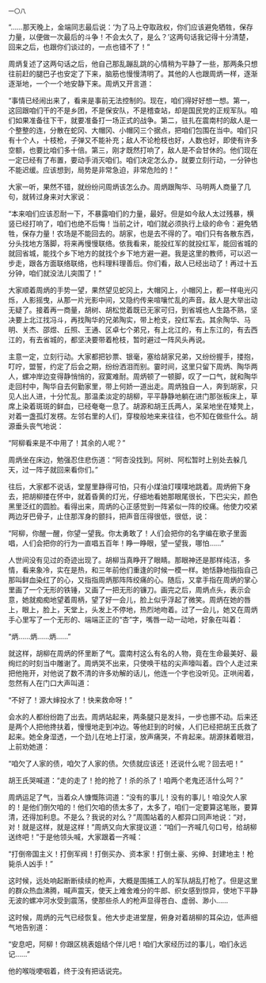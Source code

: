     一〇八 

   “……那天晚上，金端同志最后说：‘为了马上夺取政权，你们应该避免牺牲，保存力量，以便做一次最后的斗争！不会太久了，是么？’这两句话我记得十分清楚，回来之后，也跟你们谈过的，一点也错不了！”

   周炳复述了这两句话之后，他自己那乱蹦乱跳的心情稍为平静了一些，那两条只想往前赶的腿巴子也安定了下来，脑筋也慢慢清明了。其他的人也跟周炳一样，逐渐逐渐地，一个一个地安静下来。周炳又开言道：

   “事情已经闹出来了，看来是事前无法控制的。现在，咱们得好好想一想。第一，这回跟咱们干的不是乡团，不是保安队，不是稽查站，却是国民党的正规军队。咱们如果准备往下干，就要准备打一场正式的战争。第二，驻扎在震南村的敌人是一个整整的连，分散在蛇冈、大帽冈、小帽冈三个据点，把咱们包围在当中。咱们只有十个人，十枝枪，子弹又不能补充；敌人不论枪枝也好，人数也好，即使有许多空额，也要比咱们多十倍。第三，刚才既然打响了，敌人是不会甘休的。他们现在一定已经有了布置，要动手消灭咱们。咱们决定怎么办，就要立刻行动，一分钟也不能迟缓。应该想到，局势是非常急迫，非常危险的！”

   大家一听，果然不错，就纷纷问周炳该怎么办。周炳跟陶华、马明两人商量了几句，就转过身来对大家说：

   “本来咱们应该忍耐一下，不暴露咱们的力量，最好。但是如今敌人太过残暴，横竖已经打响了，咱们也绝不后悔！当前之计，咱们就必须执行上级的命令：避免牺牲，保存力量！农场是不能回去的。胡家，也是去不得的了。咱们只有各散东西，分头找地方落脚，将来再慢慢联络。依我看来，能投红军的就投红军，能回省城的就回省城，能找个乡下地方的就找个乡下地方避一避。我是这里的教师，可以迟一步走，跟各方面联络联络，也料理料理善后。你们看，敌人已经出动了！再过十五分钟，咱们就没法儿突围了！”

   大家顺着周炳的手势一望，果然望见蛇冈上，大帽冈上，小帽冈上，都一样电光闪烁，人影摇曳，从那一片光影中间，又隐约传来喧嚷忙乱的声音。敌人是大举出动无疑了。接着再一商量，胡树、胡松觉着既已无家可归，到省城也人生路不熟，坚决要上北江找冯斗，再找陶华的兄弟陶实，带上枪支，投红军去。其余陶华、马明、关杰、邵煜、丘照、王通、区卓七个弟兄，有上北江的，有上东江的，有去西江的，有去省城的，都坚决要带着枪枝，暂时避过一阵风头再说。

   主意一定，立刻行动。大家都把钞票、银毫，塞给胡家兄弟，又纷纷握手，搂抱，叮咛，盟誓，约定了后会之期，纷纷洒泪而别。霎时间，这里只留下周炳、陶华两人，螺冲岸边变得静悄悄的，寂寞难耐。周炳顿了一顿脚，叹了一口气，就和陶华走回村中，陶华自去何勤家里，带上何娇一道出走。周炳独自一人，奔到胡家，只见人出人进，十分忙乱。那温柔淡定的胡柳，平平静静地躺在进门那张板床上，草席上染着斑斑的鲜血，已经奄奄一息了。胡源和胡王氏两人，呆呆地坐在矮凳上，对着一盏孤灯发楞。左邻右里的人们，穿梭般地来来往往，也不知在做些什么。胡源垂头丧气地说：

   “阿柳看来是不中用了！其余的人呢？”

   周炳坐在床边，勉强忍住悲伤道：“阿杏没找到。阿树、阿松暂时上别处去躲几天，过一阵子就回来看你们。”

   往后，大家都不说话，堂屋里静得可怕，只有小煤油灯噗噗地跳着。周炳俯下身去，把胡柳搂在怀中，就着昏黄的灯光，仔细地看她那眼尾很长，下巴尖尖，颜色黑里泛红的圆脸。看得出来，周炳的心正感觉到一阵紧似一阵的绞痛。他使力咬紧两边牙巴骨子，止住那浑身的颤抖，把声音压得很低，很低，说：

   “阿柳，你醒一醒，你望一望我。你太勇敢了！人们会把你的名字编在歌子里面唱，人们会把你的行为一直唱五百年！睁一睁眼，望一望我，哪怕……”

   人世间没有见过的奇迹出现了。胡柳当真睁开了眼睛。那眼神还是那样纯洁，多情，看来象冷，实在是热，和三年前他们重逢的时候一模一样。她恬静地指指自己那叫鲜血染红了的心，又指指周炳那阵阵绞痛的心。随后，又拿手指在周炳的掌心里画了一个无形的铁锤，又画了一把无形的镰刀。画完之后，周炳点头，表示会意，她就痴痴地望着周柄，望了好一会儿，脸上似乎浮起了微笑。周炳在她的唇上，眼上，脸上，天堂上，头发上不停地，热烈地吻着。过了一会儿，她又在周炳手心里写了一个无形的、端端正正的“杏”字，嘴唇一动一动地，好象在叫着：

   “炳……炳……炳……”

   就这样，胡柳在周炳的怀里断了气。震南村这么有名的人物，竟在生命最美好、最绚烂的时刻当中雕谢了。周炳哭不出来，只使唤干枯的尖声嚎叫着。四个人走过来把他拖开，对他说了数不清的许多劝解的话儿，他连一个字也没听见。正哄闹着，忽然有人在门口大声叫道：

   “不好了！源大婶投水了！快来救命呀！”

   会水的人都纷纷跑了出去。周炳站起来，两条腿只是发抖，一步也挪不动。后来还是两个人把他搀扶着，慢慢地走到冲边。等他赶到的时候，人们已经把胡王氏救了起来。她全身湿透，一个劲儿在地上打滚，放声痛哭，不肯起来。胡源抹着眼泪，上前劝她道：

   “咱欠了人家的债，咱欠了人家的债。欠债就应该还！还说什么呢？回去吧！”

   胡王氏哭喊道：“走的走了！抢的抢了！杀的杀了！咱两个老鬼还活什么呵？”

   周炳运足了气，当着众人慷慨陈词道：“没有的事儿！没有的事儿！咱没欠人家的！是他们倒欠咱的！他们欠咱的债太多了，太多了，咱们一定要算这笔账，要算清，还得加利息。不是么？我说的对么？”周围站着的人都异口同声地说：“对，对！就是这样，就是这样！”周炳又向大家提议道：“咱们一齐喊几句口号，给胡柳送终吧！”于是他领头喊，大家跟着一齐喊：

   “打倒帝国主义！打倒军阀！打倒买办、资本家！打倒土豪、劣绅、封建地主！枪毙杀人凶手！”

   这时候，远处响起断断续续的枪声，大概是围捕工人的军队胡乱打枪了。但是这里的群众热血沸腾，喊声震天，使天上难舍难分的牛郎、织女感到惊异，使地下平静无波的螺冲河水受到震荡，使那些杀人的枪声显得苍白、虚弱、渺小……

   这时候，周炳的元气已经恢复。他大步走进堂屋，俯身对着胡柳的耳朵边，低声细气地告别道：

   “安息吧，阿柳！你跟区桃表姐结个伴儿吧！咱们大家经历过的事儿，咱们永远记……”

   他的喉咙哽咽着，终于没有把话说完。

